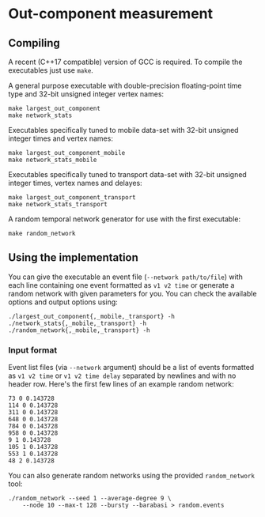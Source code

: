 # Out-component measurement

## Compiling
A recent (C++17 compatible) version of GCC is required. To compile the
executables just use `make`.

A general purpose executable with double-precision floating-point time type and
32-bit unsigned integer vertex names:
```
make largest_out_component
make network_stats
```

Executables specifically tuned to mobile data-set with 32-bit unsigned integer
times and vertex names:
```
make largest_out_component_mobile
make network_stats_mobile
```

Executables specifically tuned to transport data-set with 32-bit unsigned
integer times, vertex names and delayes:
```
make largest_out_component_transport
make network_stats_transport
```


A random temporal network generator for use with the first executable:
```
make random_network
```

## Using the implementation

You can give the executable an event file (`--network path/to/file`) with each
line containing one event formatted as `v1 v2 time` or generate a random network
with given parameters for you. You can check the available options and output
options using:


```
./largest_out_component{,_mobile,_transport} -h
./network_stats{,_mobile,_transport} -h
./random_network{,_mobile,_transport} -h
```

### Input format
Event list files (via `--network` argument) should be a list of events
formatted as `v1 v2 time` or `v1 v2 time delay` separated by newlines and with
no header row. Here's the first few lines of an example random network:

```
73 0 0.143728
114 0 0.143728
311 0 0.143728
648 0 0.143728
784 0 0.143728
958 0 0.143728
9 1 0.143728
105 1 0.143728
553 1 0.143728
48 2 0.143728
```

You can also generate random networks using the provided `random_network` tool:

```
./random_network --seed 1 --average-degree 9 \
    --node 10 --max-t 128 --bursty --barabasi > random.events
```
